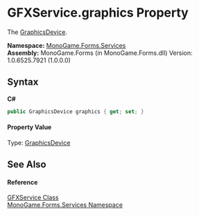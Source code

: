 # GFXService.graphics Property 
 

The <a href="http://msdn2.microsoft.com/en-us/library/bb197329" target="_blank">GraphicsDevice</a>.

**Namespace:**&nbsp;<a href="0e732159-5c83-72a0-ba31-6e6659d34a21">MonoGame.Forms.Services</a><br />**Assembly:**&nbsp;MonoGame.Forms (in MonoGame.Forms.dll) Version: 1.0.6525.7921 (1.0.0.0)

## Syntax

**C#**<br />
``` C#
public GraphicsDevice graphics { get; set; }
```


#### Property Value
Type: <a href="http://msdn2.microsoft.com/en-us/library/bb197329" target="_blank">GraphicsDevice</a>

## See Also


#### Reference
<a href="843019aa-13ba-6e12-701f-4f88fdd1092a">GFXService Class</a><br /><a href="0e732159-5c83-72a0-ba31-6e6659d34a21">MonoGame.Forms.Services Namespace</a><br />